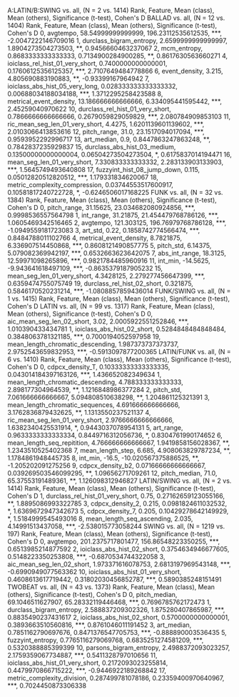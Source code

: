A:LATIN/B:SWING vs. all, (N = 2 vs. 1414)
Rank, Feature, Mean (class), Mean (others), Significance (t-test), Cohen's D
BALLAD vs. all, (N = 12 vs. 1404)
Rank, Feature, Mean (class), Mean (others), Significance (t-test), Cohen's D
0, avgtempo, 58.54999999999999, 196.23112535612535, ***, -2.0047222146709016
1, durclass_bigram_entropy, 2.6599999999999997, 1.8904273504273503, **, 0.9456660463237067
2, mcm_entropy, 0.8683333333333333, 0.7134900284900285, **, 0.8617630563660271
4, ioiclass_rel_hist_01_very_short, 0.7400000000000001, 0.17606125356125357, ***, 2.7107649484778866
6, event_density, 3.215, 4.805690883190883, **, -0.93399167964942
7, ioiclass_abs_hist_05_very_long, 0.028333333333333332, 0.00688034188034188, ***, 1.3712295258423588
8, metrical_event_density, 13.186666666666666, 6.334095441595442, ***, 2.45259040970622
10, durclass_rel_hist_01_very_short, 0.7866666666666666, 0.2679059829059829, ***, 2.080784909853103
11, ric_mean_seg_len_01_very_short, 4.4275, 1.6201139601139602, ***, 2.0103066413853616
12, pitch_range, 31.0, 23.1517094017094, ***, 0.9593952292996717
13, art_median, 0.9, 0.8447863247863248, **, 0.7842837235929837
15, durclass_abs_hist_03_medium, 0.13500000000000004, 0.06504273504273504, *, 0.6175837014194471
16, mean_seg_len_01_very_short, 7.330833333333332, 2.283133903133903, ***, 1.5645749493640808
17, fuzzyint_hist_08_jump_down, 0.115, 0.05012820512820512, ***, 1.179331834620067
18, metric_complexity_compression, 0.03744553517600917, 0.10581817240722728, *, -0.6246506017168225
FUNK vs. all, (N = 32 vs. 1384)
Rank, Feature, Mean (class), Mean (others), Significance (t-test), Cohen's D
0, pitch_range, 31.15625, 23.034682080924856, ***, 0.9998536557564798
1, int_range, 31.21875, 21.454479768786126, ***, 1.0605469342516465
2, avgtempo, 121.303125, 196.76979768786128, ***, -1.0949559181723083
3, art_std, 0.22, 0.1858742774566474, ***, 0.8484788011102766
4, metrical_event_density, 8.7821875, 6.336907514450868, ***, 0.8608121490857775
5, pitch_std, 6.14375, 5.079082369942197, ***, 0.6532663623642075
7, abs_int_range, 18.3125, 12.59971098265896, ***, 0.9821784485960916
11, int_min, -14.5625, -9.943641618497109, ***, -0.8635379187905232
15, mean_seg_len_01_very_short, 4.3428125, 2.279277456647399, ***, 0.6359474755075749
19, durclass_rel_hist_02_short, 0.321875, 0.5846170520231214, ***, -1.0808857859436014
FUNK/SWING vs. all, (N = 1 vs. 1415)
Rank, Feature, Mean (class), Mean (others), Significance (t-test), Cohen's D
LATIN vs. all, (N = 99 vs. 1317)
Rank, Feature, Mean (class), Mean (others), Significance (t-test), Cohen's D
0, aic_mean_seg_len_02_short, 3.02, 2.0005922551252846, ***, 1.010390433434781
1, ioiclass_abs_hist_02_short, 0.5284848484848484, 0.3848063781321185, ***, 0.7000194052597958
19, mean_length_chromatic_descending, 1.987373737373737, 2.9752543659832953, ***, -0.5913097877200365
LATIN/FUNK vs. all, (N = 6 vs. 1410)
Rank, Feature, Mean (class), Mean (others), Significance (t-test), Cohen's D
0, cdpcx_density_T, 0.10333333333333335, 0.043014184397163126, ***, 1.436652082349634
1, mean_length_chromatic_descending, 4.788333333333333, 2.898177304964539, **, 1.1216848986377284
2, pitch_std, 7.061666666666667, 5.094808510638298, **, 1.204861125321391
3, mean_length_chromatic_sequences, 4.691666666666666, 3.1762836879432625, **, 1.1313550237521137
4, ric_mean_seg_len_01_very_short, 2.9766666666666666, 1.6382340425531914, *, 0.9443037078954131
5, art_range, 0.9633333333333334, 0.8449716312056736, *, 0.8304761990174652
6, mean_length_seq_repitition, 4.766666666666667, 1.9419858156028367, **, 1.2343510525402368
7, mean_length_step, 6.685, 4.908063829787234, **, 1.1784861948445735
8, int_min, -16.5, -10.020567375886525, **, -1.205202091275256
9, cdpcx_density_b2, 0.07166666666666667, 0.039269503546099295, **, 1.09656271709261
12, pitch_median, 71.0, 65.37553191489361, **, 1.126098312946827
LATIN/SWING vs. all, (N = 2 vs. 1414)
Rank, Feature, Mean (class), Mean (others), Significance (t-test), Cohen's D
1, durclass_rel_hist_01_very_short, 0.75, 0.27162659123055166, **, 1.8895086993322785
3, cdpcx_density_2, 0.215, 0.0981824611032532, *, 1.6369672947342673
5, cdpcx_density_7, 0.205, 0.10429278642149929, *, 1.5184999545493016
8, mean_length_seq_ascending, 2.035, 4.14991513437058, ***, -2.538015773058244
SWING vs. all, (N = 1219 vs. 197)
Rank, Feature, Mean (class), Mean (others), Significance (t-test), Cohen's D
0, avgtempo, 201.2375717801477, 156.86548223350255, ***, 0.6513985214877592
2, ioiclass_abs_hist_02_short, 0.3754634946677605, 0.5148223350253808, ***, -0.6870534744322058
3, aic_mean_seg_len_02_short, 1.973371616078753, 2.6813197969543148, ***, -0.6990949077563362
10, ioiclass_abs_hist_01_very_short, 0.4608613617719442, 0.31802030456852787, ***, 0.5890385248151491
TWOBEAT vs. all, (N = 43 vs. 1373)
Rank, Feature, Mean (class), Mean (others), Significance (t-test), Cohen's D
0, pitch_median, 69.1046511627907, 65.28332119446468, ***, 0.7696785762172473
1, durclass_bigram_entropy, 2.588837209302326, 1.875280407865987, ***, 0.8835490237431617
2, ioiclass_abs_hist_02_short, 0.5700000000000001, 0.3893663510560816, ***, 0.8761046011191452
3, art_median, 0.7851162790697676, 0.8471376547705753, ***, -0.888890003536435
5, fuzzyint_entropy, 0.7765116279069768, 0.6835251274581209, ***, 0.5320388885399399
10, parsons_bigram_entropy, 2.4988372093023257, 2.1759359067734887, ***, 0.5411328797010656
11, ioiclass_abs_hist_01_very_short, 0.2172093023255814, 0.4479970866715222, ***, -0.9446922189268842
17, metric_complexity_division, 0.287499781078186, 0.23359400970640967, ***, 0.7024450873306338

